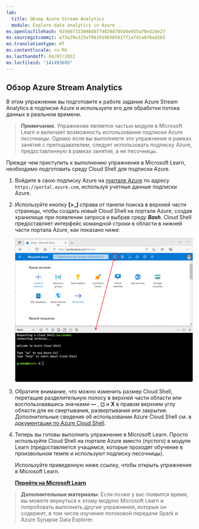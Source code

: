 ```yaml
---
lab:
  title: Обзор Azure Stream Analytics
  module: Explore data analytics in Azure
ms.openlocfilehash: 925607333098d0774839d705d4e055a78e32de27
ms.sourcegitcommit: e73a39e323ef061919b58561ff1afdca876ad2b5
ms.translationtype: HT
ms.contentlocale: ru-RU
ms.lasthandoff: 04/07/2022
ms.locfileid: "141493695"
---
```

## <a name="explore-azure-stream-analytics"></a>Обзор Azure Stream Analytics

В этом упражнении вы подготовите к работе задание Azure Stream Analytics в подписке Azure и используете его для обработки потока данных в реальном времени.

> **Примечание**. Упражнение является частью модуля в Microsoft Learn и включает возможность использования подписки Azure *песочницы*. Однако если вы выполняете это упражнение в рамках занятия с преподавателем, следует использовать подписку Azure, предоставленную в рамках занятия, а не песочницы.

Прежде чем приступить к выполнению упражнения в Microsoft Learn, необходимо подготовить среду Cloud Shell для подписки Azure.

1. Войдите в свою подписку Azure на [портале Azure](https://portal.azure.com) по адресу `https://portal.azure.com`, используя учетные данные подписки Azure.
2. Используйте кнопку **[\>_]** справа от панели поиска в верхней части страницы, чтобы создать новый Cloud Shell на портале Azure, создав хранилище при появлении запроса и выбрав среду **_Bash_**. Cloud Shell предоставляет интерфейс командной строки в области в нижней части портала Azure, как показано ниже:

    ![Портал Azure с областью Cloud Shell](./images/cloud-shell.png)

3. Обратите внимание, что можно изменить размер Cloud Shell, перетащив разделительную полосу в верхней части области или воспользовавшись значками **&#8212;** , **&#9723;** и **X** в правом верхнем углу области для ее свертывания, развертывания или закрытия. Дополнительные сведения об использовании Azure Cloud Shell см. в [документации по Azure Cloud Shell](https://docs.microsoft.com/azure/cloud-shell/overview).

4. Теперь вы готовы выполнить упражнение в Microsoft Learn. Просто используйте Cloud Shell на портале Azure вместо (пустого) в модуле Learn (предоставляется учащимся, которые проходят обучение в произвольном темпе и используют подписку песочницы).

    Используйте приведенную ниже ссылку, чтобы открыть упражнение в Microsoft Learn.

    **[Перейти на Microsoft Learn](https://docs.microsoft.com/learn/modules/explore-fundamentals-stream-processing/5-exercise-stream-analytics#create-azure-resources)**

> **Дополнительные материалы**: Если позже у вас появится время, вы можете вернуться к этому модулю Microsoft Learn и попробовать выполнить другие упражнения, которые он содержит, в том числе изучение потоковой передачи Spark и Azure Synapse Data Explorer.
